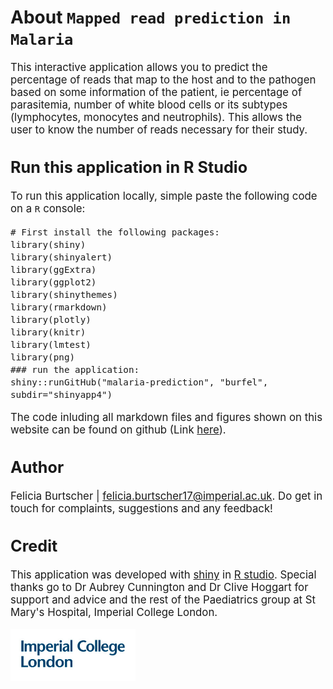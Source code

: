 # About `Mapped read prediction in Malaria`
<big>
This interactive application allows you to predict the percentage of reads that map to the host and to the pathogen based on some information of the patient, ie percentage of parasitemia, number of white blood cells or its subtypes (lymphocytes, monocytes and neutrophils).
This allows the user to know the number of reads necessary for their study.
 
## Run this application in R Studio
 
To run this application locally, simple paste the following code on a `R` console: 
   ```{r} 
 # First install the following packages:
 library(shiny)
 library(shinyalert)
 library(ggExtra)
 library(ggplot2)
 library(shinythemes)
 library(rmarkdown)
 library(plotly)
 library(knitr)
 library(lmtest)
 library(png)
 ### run the application:
 shiny::runGitHub("malaria-prediction", "burfel", subdir="shinyapp4")
 ```
 The code inluding all markdown files and figures shown on this website can be found on github (Link [here](https://github.com/burfel/malaria-prediction/tree/master/shinyapp4)). 
 
## Author
Felicia Burtscher | [felicia.burtscher17@imperial.ac.uk](mailto:felicia.burtscher17@imperial.ac.uk).
Do get in touch for complaints, suggestions and any feedback!
 
## Credit
This application was developed with [shiny](http://shiny.rstudio.com/) in [R studio](https://www.rstudio.com/). Special thanks go to Dr Aubrey Cunnington and Dr Clive Hoggart for support and advice and the rest of the Paediatrics group at St Mary's Hospital, Imperial College London.
</big>
<br>
</br>
<img src="img/logo.png" alt="logo" width="200px"/>
<!---
![Imperial Logo](img/logo.png =100x20)
--->
